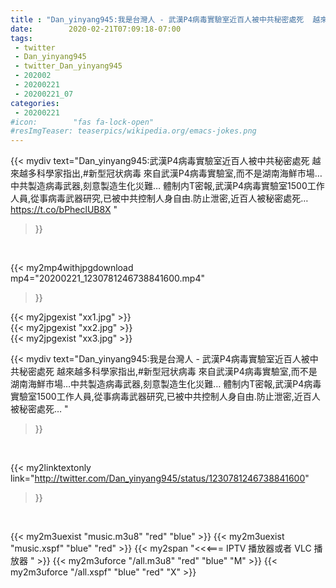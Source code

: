```yaml
---
title : "Dan_yinyang945:我是台灣人 - 武漢P4病毒實驗室近百人被中共秘密處死  越來越多科學家指出,#新型冠状病毒 來自武漢P4病毒實驗室,而不是湖南海鮮市場…中共製造病毒武器,刻意製造生化災難… 體制内T密報,武漢P4病毒實驗室1500工作人員,從事病毒武器研究,已被中共控制人身自由.防止泄密,近百人被秘密處死… "
date:        2020-02-21T07:09:18-07:00
tags:
 - twitter
 - Dan_yinyang945
 - twitter_Dan_yinyang945
 - 202002
 - 20200221
 - 20200221_07
categories:
 - 20200221
#icon:        "fas fa-lock-open"
#resImgTeaser: teaserpics/wikipedia.org/emacs-jokes.png
---
```


{{< mydiv text="Dan_yinyang945:武漢P4病毒實驗室近百人被中共秘密處死  越來越多科學家指出,#新型冠状病毒 來自武漢P4病毒實驗室,而不是湖南海鮮市場…中共製造病毒武器,刻意製造生化災難… 體制内T密報,武漢P4病毒實驗室1500工作人員,從事病毒武器研究,已被中共控制人身自由.防止泄密,近百人被秘密處死… https://t.co/bPheclUB8X "
>}}
<br>


{{< my2mp4withjpgdownload mp4="20200221_1230781246738841600.mp4"
>}}

{{< my2jpgexist "xx1.jpg" >}}<br>
{{< my2jpgexist "xx2.jpg" >}}<br>
{{< my2jpgexist "xx3.jpg" >}}<br>



{{< mydiv text="Dan_yinyang945:我是台灣人 - 武漢P4病毒實驗室近百人被中共秘密處死  越來越多科學家指出,#新型冠状病毒 來自武漢P4病毒實驗室,而不是湖南海鮮市場…中共製造病毒武器,刻意製造生化災難… 體制内T密報,武漢P4病毒實驗室1500工作人員,從事病毒武器研究,已被中共控制人身自由.防止泄密,近百人被秘密處死… "
>}}
<br>

{{< my2linktextonly link="http://twitter.com/Dan_yinyang945/status/1230781246738841600"
>}}


<br>

{{< my2m3uexist "music.m3u8" "red"  "blue" >}} {{< my2m3uexist "music.xspf" "blue" "red"  >}} {{< my2span "<<<=== IPTV 播放器或者 VLC 播放器 " >}} {{< my2m3uforce "/all.m3u8" "red"  "blue" "M" >}} {{< my2m3uforce "/all.xspf" "blue" "red"  "X" >}} 
